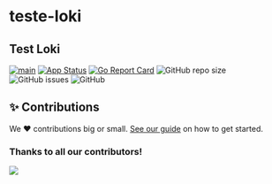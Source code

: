 # teste-loki 
## Test Loki


[![main](https://github.com/devxp-tech/teste-loki/actions/workflows/main.yaml/badge.svg)](https://github.com/devxp-tech/teste-loki/actions/workflows/main.yaml)
[![App Status](https://argocd.diegoluisi.eti.br/api/badge?name=teste-lok-devi&revision=true)](https://argocd.diegoluisi.eti.br/applications/teste-loki-dev)
[![Go Report Card](https://goreportcard.com/badge/github.com/devxp-tech/teste-loki)](https://goreportcard.com/report/github.com/devxp-tech/teste-loki)
![GitHub repo size](https://img.shields.io/github/repo-size/devxp-tech/teste-loki)
![GitHub issues](https://img.shields.io/github/issues/devxp-tech/teste-loki)
![GitHub](https://img.shields.io/github/license/devxp-tech/teste-loki)


## ✨ Contributions

We ❤️ contributions big or small. [See our guide](contributing.md) on how to get started.

### Thanks to all our contributors!

<a href="https://github.com/devxp-tech/teste-loki/graphs/contributors">
  <img src="https://contrib.rocks/image?repo=devxp-tech/teste-loki" />
</a>
